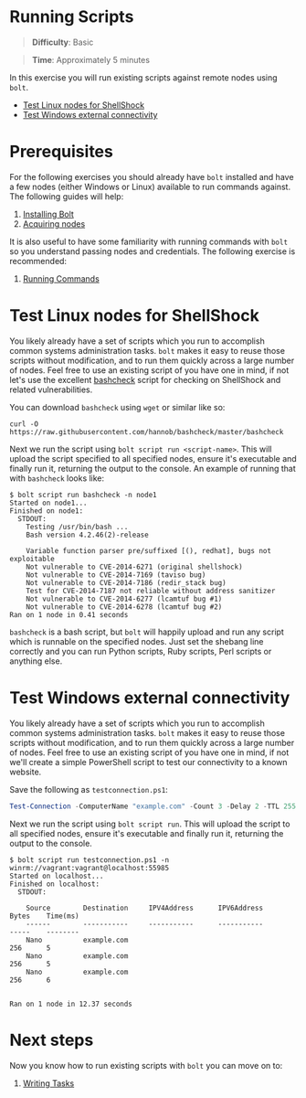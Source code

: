 # Running Scripts

> **Difficulty**: Basic

> **Time**: Approximately 5 minutes

In this exercise you will run existing scripts against remote nodes using `bolt`.

- [Test Linux nodes for ShellShock](#test-linux-nodes-for-shellshock)
- [Test Windows external connectivity](#test-windows-external-connectivity)

# Prerequisites

For the following exercises you should already have `bolt` installed and have a few nodes (either Windows or Linux) available to run commands against. The following guides will help:

1. [Installing Bolt](../1-installing-bolt)
1. [Acquiring nodes](../2-acquiring-nodes)

It is also useful to have some familiarity with running commands with `bolt` so you understand passing nodes and credentials. The following exercise is recommended:

1. [Running Commands](../3-running-commands)

# Test Linux nodes for ShellShock

You likely already have a set of scripts which you run to accomplish common systems administration tasks. `bolt` makes it easy to reuse those scripts without modification, and to run them quickly across a large number of nodes. Feel free to use an existing script of you have one in mind, if not let's use the excellent [bashcheck](https://github.com/hannob/bashcheck) script for checking on ShellShock and related vulnerabilities.

You can download `bashcheck` using `wget` or similar like so:

```
curl -O https://raw.githubusercontent.com/hannob/bashcheck/master/bashcheck
```

Next we run the script using `bolt script run <script-name>`. This will upload the script specified to all specified nodes, ensure it's executable and finally run it, returning the output to the console. An example of running that with `bashcheck` looks like:

```
$ bolt script run bashcheck -n node1
Started on node1...
Finished on node1:
  STDOUT:
    Testing /usr/bin/bash ...
    Bash version 4.2.46(2)-release

    Variable function parser pre/suffixed [(), redhat], bugs not exploitable
    Not vulnerable to CVE-2014-6271 (original shellshock)
    Not vulnerable to CVE-2014-7169 (taviso bug)
    Not vulnerable to CVE-2014-7186 (redir_stack bug)
    Test for CVE-2014-7187 not reliable without address sanitizer
    Not vulnerable to CVE-2014-6277 (lcamtuf bug #1)
    Not vulnerable to CVE-2014-6278 (lcamtuf bug #2)
Ran on 1 node in 0.41 seconds
```

`bashcheck` is a bash script, but `bolt` will happily upload and run any script which is runnable on the specified nodes. Just set the shebang line correctly and you can run Python scripts, Ruby scripts, Perl scripts or anything else.


# Test Windows external connectivity

You likely already have a set of scripts which you run to accomplish common systems administration tasks. `bolt` makes it easy to reuse those scripts without modification, and to run them quickly across a large number of nodes. Feel free to use an existing script of you have one in mind, if not we'll create a simple PowerShell script to test our connectivity to a known website.

Save the following as `testconnection.ps1`:

```powershell
Test-Connection -ComputerName "example.com" -Count 3 -Delay 2 -TTL 255 -BufferSize 256 -ThrottleLimit 32
```

Next we run the script using `bolt script run`. This will upload the script to all specified nodes, ensure it's executable and finally run it, returning the output to the console.

```
$ bolt script run testconnection.ps1 -n winrm://vagrant:vagrant@localhost:55985
Started on localhost...
Finished on localhost:
  STDOUT:

    Source        Destination     IPV4Address      IPV6Address                              Bytes    Time(ms)
    ------        -----------     -----------      -----------                              -----    --------
    Nano          example.com                                                               256      5
    Nano          example.com                                                               256      5
    Nano          example.com                                                               256      6


Ran on 1 node in 12.37 seconds
```

# Next steps

Now you know how to run existing scripts with `bolt` you can move on to:

1. [Writing Tasks](../5-writing-tasks)
